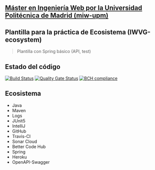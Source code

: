 ## [Máster en Ingeniería Web por la Universidad Politécnica de Madrid (miw-upm)](http://miw.etsisi.upm.es)
## Plantilla para la práctica de Ecosistema (IWVG-ecosystem)
> Plantilla con Spring básico (API, test) 
## Estado del código

[![Build Status](https://travis-ci.org/hspichardo/iwvg-ecosystem-harlyn-pichardo.svg?branch=develop)](https://travis-ci.org/hspichardo/iwvg-ecosystem-harlyn-pichardo)
[![Quality Gate Status](https://sonarcloud.io/api/project_badges/measure?project=es.upm.miw%3Aiwvg-ecosystem-harlyn-pichardo&metric=alert_status)](https://sonarcloud.io/dashboard?id=es.upm.miw%3Aiwvg-ecosystem-harlyn-pichardo)
[![BCH compliance](https://bettercodehub.com/edge/badge/hspichardo/iwvg-ecosystem-harlyn-pichardo?branch=develop)](https://bettercodehub.com/)
## Ecosistema
* Java
* Maven
* Logs
* JUnit5
* IntelliJ
* GitHub
* Travis-CI
* Sonar Cloud
* Better Code Hub
* Spring
* Heroku
* OpenAPI-Swagger
